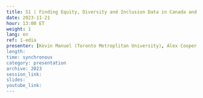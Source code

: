 ```yaml
---
title: S1 | Finding Equity, Diversity and Inclusion Data in Canada and Internationally
date: 2023-11-21
hour: 13:00 ET
weight: 1
lang: en
ref: 1-edia
presenter: [Kevin Manuel (Toronto Metroplitan University), Alex Cooper (Queen's Univesity), Rosa Orlandini (York University)]
length:
time: synchronous
category: presentation
archive: 2023
session_link:
slides:
youtube_link:
---
```

